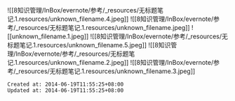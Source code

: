 
![[8知识管理/InBox/evernote/参考/_resources/无标题笔记.1.resources/unknown_filename.4.jpeg]] ![[8知识管理/InBox/evernote/参考/_resources/无标题笔记.1.resources/unknown_filename.jpeg]] ![[unknown_filename.1.jpeg]] ![[8知识管理/InBox/evernote/参考/_resources/无标题笔记.1.resources/unknown_filename.5.jpeg]] ![[8知识管理/InBox/evernote/参考/_resources/无标题笔记.1.resources/unknown_filename.2.jpeg]] ![[8知识管理/InBox/evernote/参考/_resources/无标题笔记.1.resources/unknown_filename.3.jpeg]]

    Created at: 2014-06-19T11:55:25+08:00
    Updated at: 2014-06-19T11:55:25+08:00


